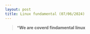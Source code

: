 ```yaml
---
layout: post
title: Linux fundamental (07/06/2024)
---
```


> ***We are coverd findamental linux**
> 